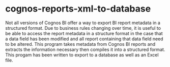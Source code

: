 # cognos-reports-xml-to-database

Not all versions of Cognos BI offer a way to export BI report metadata in a structured format. 
Due to business rules changing over time, it is useful to be able to access the report metadata in a structure format in the case that a data field has been modified and all report containing that data field need to be altered.
This program takes metadata from Cognos BI reports and extracts the information necessary then compiles it into a structured format.
This progam has been written to export to a database as well as an Excel file.
